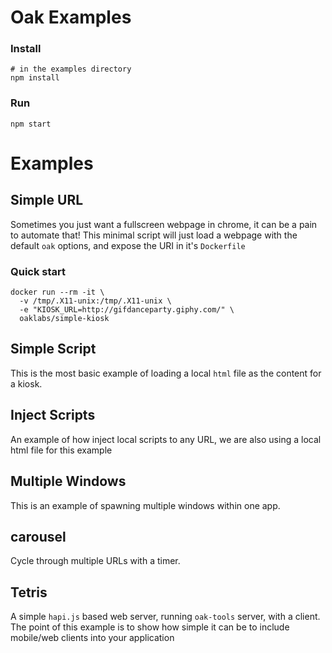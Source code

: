 # Oak Examples

### Install

```
# in the examples directory
npm install
```

### Run
```
npm start
```

# Examples

## Simple URL

Sometimes you just want a fullscreen webpage in chrome, it can be a pain to automate that! This minimal script will just load a webpage with the default `oak` options, and expose the URI in it's `Dockerfile`

### Quick start
```
docker run --rm -it \
  -v /tmp/.X11-unix:/tmp/.X11-unix \
  -e "KIOSK_URL=http://gifdanceparty.giphy.com/" \
  oaklabs/simple-kiosk
```

## Simple Script

This is the most basic example of loading a local `html` file as the content for a kiosk.

## Inject Scripts

An example of how inject local scripts to any URL, we are also using a local html file for this example

## Multiple Windows

This is an example of spawning multiple windows within one app.

## carousel

Cycle through multiple URLs with a timer.

## Tetris

A simple `hapi.js` based web server, running `oak-tools` server, with a client. The point of this example is to show how simple it can be to include mobile/web clients into your application

